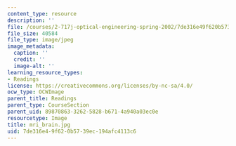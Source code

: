 ```yaml
---
content_type: resource
description: ''
file: /courses/2-717j-optical-engineering-spring-2002/7de316e49f620b5739ec194afc4113c6_mri_brain.jpg
file_size: 40584
file_type: image/jpeg
image_metadata:
  caption: ''
  credit: ''
  image-alt: ''
learning_resource_types:
- Readings
license: https://creativecommons.org/licenses/by-nc-sa/4.0/
ocw_type: OCWImage
parent_title: Readings
parent_type: CourseSection
parent_uid: 89870863-3262-5828-b671-4a940a03ec0e
resourcetype: Image
title: mri_brain.jpg
uid: 7de316e4-9f62-0b57-39ec-194afc4113c6
---
```

